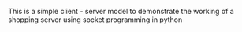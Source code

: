 This is a simple client - server model to demonstrate the working of a shopping server using socket programming in python
